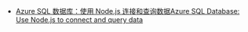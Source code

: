 - [<span data-ttu-id="09cf0-101">Azure SQL 数据库：使用 Node.js 连接和查询数据</span><span class="sxs-lookup"><span data-stu-id="09cf0-101">Azure SQL Database: Use Node.js to connect and query data</span></span>](https://docs.microsoft.com/azure/sql-database/sql-database-connect-query-nodejs)
